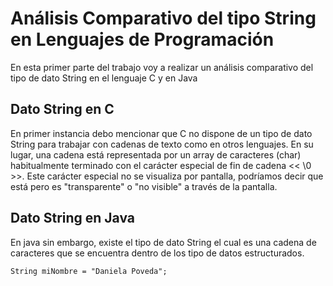 # Análisis Comparativo del tipo String en Lenguajes de Programación  
En esta primer parte del trabajo voy a realizar un análisis comparativo del tipo de dato String en el lenguaje C y en Java 

## Dato String en C
En primer instancia debo mencionar que C no dispone de un tipo de dato String para trabajar con cadenas de texto como en otros lenguajes. En su lugar, una cadena está representada por un array de caracteres (char) habitualmente terminado con el carácter especial de fin de cadena << \0 >>. Este carácter especial no se visualiza por pantalla, podríamos decir que está pero es "transparente" o "no visible" a través de la pantalla.  

## Dato String en Java
En java sin embargo, existe el tipo de dato String el cual es una cadena de caracteres que se encuentra dentro de los tipo de datos estructurados.
~~~
String miNombre = "Daniela Poveda";
~~~
 
<!--stackedit_data:
eyJoaXN0b3J5IjpbLTkwODk4OTUwMV19
-->